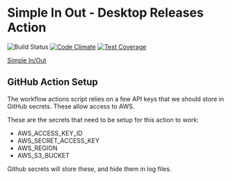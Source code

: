 # Simple In Out - Desktop Releases Action
![Build Status](https://github.com/simpleinout-desktop-releases/workflows/.github/workflows/test.yml/badge.svg)
[![Code Climate](https://codeclimate.com/github/simplymadeapps/simpleinout-desktop-releases/badges/gpa.svg)](https://codeclimate.com/github/simplymadeapps/simpleinout-desktop-releases)
[![Test Coverage](https://codeclimate.com/github/simplymadeapps/simpleinout-desktop-releases/badges/coverage.svg)](https://codeclimate.com/github/simplymadeapps/simpleinout-desktop-releases/coverage)

[Simple In/Out](https://www.simpleinout.com)

GitHub Action Setup
-------------------

The workflow actions script relies on a few API keys that we should store in GitHub secrets. These allow access to AWS.

These are the secrets that need to be setup for this action to work:

* AWS_ACCESS_KEY_ID
* AWS_SECRET_ACCESS_KEY
* AWS_REGION
* AWS_S3_BUCKET

Github secrets will store these, and hide them in log files.
